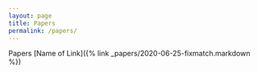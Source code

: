 ```yaml
---
layout: page
title: Papers
permalink: /papers/
---
```


Papers
[Name of Link]({% link _papers/2020-06-25-fixmatch.markdown %})
